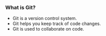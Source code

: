 ### What is Git?

- Git is a version control system.
- Git helps you keep track of code changes.
- Git is used to collaborate on code.